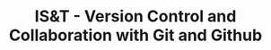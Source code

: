---
title: IS&T - Version Control and Collaboration with Git and Github 
category: workshops
tag: 
- IS&amp;T
- news
excerpt: Whether you are writing source code or a manuscript, keeping track of changes is a critial part of a successful project. Version control software, like Git, automates the process of backing up and annotating previous versions of your evolving projects. In conjunction with online hosting services like Github, it also greatly simplifies the logistical difficulties of working in parallel with collaborators. This “hands-on” tutorial will cover basic usage of the popular version control software Git and the online hosting service Github.

link: http://www.bu.edu/tech/about/training/classroom/rcs-tutorials/#GIT
--- 